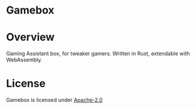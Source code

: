 <!--
SPDX-FileCopyrightText: 2023 The Gamebox Developers

SPDX-License-Identifier: Apache-2.0
-->

Gamebox
=======

# Overview

Gaming Assistant box, for tweaker gamers. Written in Rust, extendable with WebAssembly.

# License

Gamebox is licensed under [Apache-2.0](/LICENSES/Apache-2.0.txt)
